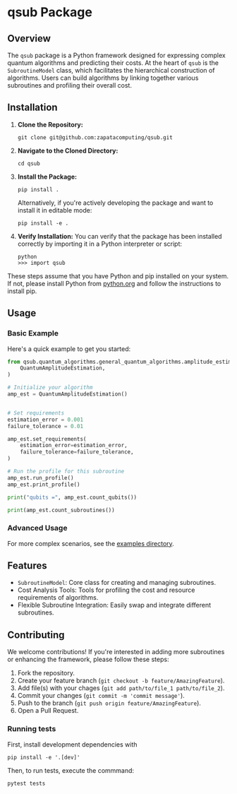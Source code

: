 # qsub Package

## Overview
The `qsub` package is a Python framework designed for expressing complex quantum algorithms and predicting their costs. At the heart of `qsub` is the `SubroutineModel` class, which facilitates the hierarchical construction of algorithms. Users can build algorithms by linking together various subroutines and profiling their overall cost.

## Installation

1. **Clone the Repository:**
   ```
   git clone git@github.com:zapatacomputing/qsub.git
   ```

2. **Navigate to the Cloned Directory:**
   ```
   cd qsub
   ```

3. **Install the Package:**
   ```
   pip install .
   ```
   Alternatively, if you're actively developing the package and want to install it in editable mode:
   ```
   pip install -e .
   ```

4. **Verify Installation:**
   You can verify that the package has been installed correctly by importing it in a Python interpreter or script:
   ```
   python
   >>> import qsub
   ```

These steps assume that you have Python and pip installed on your system. If not, please install Python from [python.org](https://www.python.org/downloads/) and follow the instructions to install pip.

## Usage

### Basic Example
Here's a quick example to get you started:

```python
from qsub.quantum_algorithms.general_quantum_algorithms.amplitude_estimation import (
    QuantumAmplitudeEstimation,
)

# Initialize your algorithm
amp_est = QuantumAmplitudeEstimation()


# Set requirements
estimation_error = 0.001
failure_tolerance = 0.01

amp_est.set_requirements(
    estimation_error=estimation_error,
    failure_tolerance=failure_tolerance,
)

# Run the profile for this subroutine
amp_est.run_profile()
amp_est.print_profile()

print("qubits =", amp_est.count_qubits())

print(amp_est.count_subroutines())
```

### Advanced Usage
For more complex scenarios, see the [examples directory](examples).

## Features
- `SubroutineModel`: Core class for creating and managing subroutines.
- Cost Analysis Tools: Tools for profiling the cost and resource requirements of algorithms.
- Flexible Subroutine Integration: Easily swap and integrate different subroutines.

## Contributing
We welcome contributions! If you're interested in adding more subroutines or enhancing the framework, please follow these steps:
1. Fork the repository.
2. Create your feature branch (`git checkout -b feature/AmazingFeature`).
3. Add file(s) with your chages (`git add path/to/file_1 path/to/file_2`).
4. Commit your changes (`git commit -m 'commit message'`).
5. Push to the branch (`git push origin feature/AmazingFeature`).
6. Open a Pull Request.

### Running tests
First, install development dependencies with
```
pip install -e '.[dev]'
```
Then, to run tests, execute the commmand:
```
pytest tests
```
